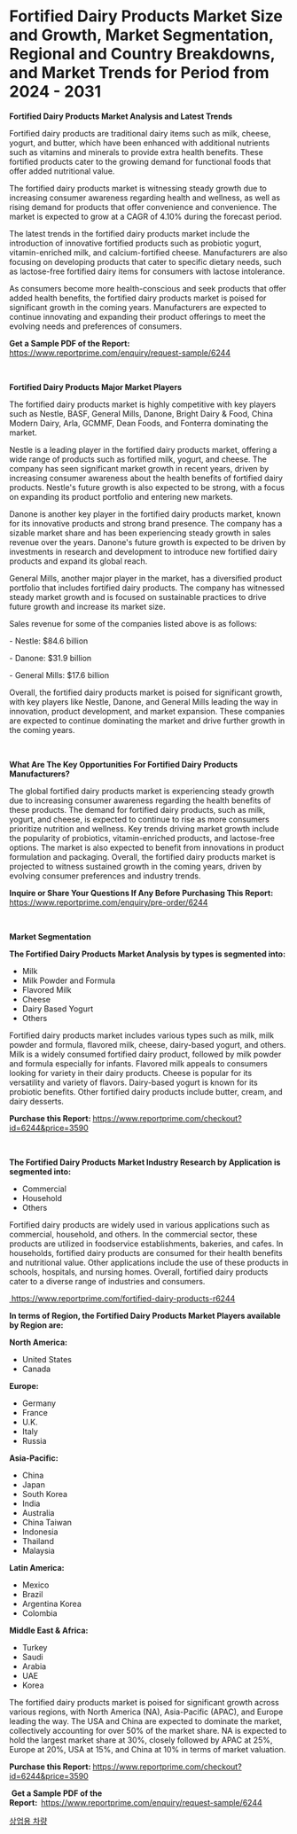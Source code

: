 <p><h1>Fortified Dairy Products Market Size and Growth, Market Segmentation, Regional and Country Breakdowns, and Market Trends for Period from 2024 -  2031</h1></p><p><strong>Fortified Dairy Products Market Analysis and Latest Trends</strong></p>
<p><p>Fortified dairy products are traditional dairy items such as milk, cheese, yogurt, and butter, which have been enhanced with additional nutrients such as vitamins and minerals to provide extra health benefits. These fortified products cater to the growing demand for functional foods that offer added nutritional value.</p><p>The fortified dairy products market is witnessing steady growth due to increasing consumer awareness regarding health and wellness, as well as rising demand for products that offer convenience and convenience. The market is expected to grow at a CAGR of 4.10% during the forecast period.</p><p>The latest trends in the fortified dairy products market include the introduction of innovative fortified products such as probiotic yogurt, vitamin-enriched milk, and calcium-fortified cheese. Manufacturers are also focusing on developing products that cater to specific dietary needs, such as lactose-free fortified dairy items for consumers with lactose intolerance.</p><p>As consumers become more health-conscious and seek products that offer added health benefits, the fortified dairy products market is poised for significant growth in the coming years. Manufacturers are expected to continue innovating and expanding their product offerings to meet the evolving needs and preferences of consumers.</p></p>
<p><strong>Get a Sample PDF of the Report:&nbsp;</strong> <a href="https://www.reportprime.com/enquiry/request-sample/6244">https://www.reportprime.com/enquiry/request-sample/6244</a></p>
<p>&nbsp;</p>
<p><strong>Fortified Dairy Products Major Market Players</strong></p>
<p><p>The fortified dairy products market is highly competitive with key players such as Nestle, BASF, General Mills, Danone, Bright Dairy & Food, China Modern Dairy, Arla, GCMMF, Dean Foods, and Fonterra dominating the market. </p><p>Nestle is a leading player in the fortified dairy products market, offering a wide range of products such as fortified milk, yogurt, and cheese. The company has seen significant market growth in recent years, driven by increasing consumer awareness about the health benefits of fortified dairy products. Nestle's future growth is also expected to be strong, with a focus on expanding its product portfolio and entering new markets.</p><p>Danone is another key player in the fortified dairy products market, known for its innovative products and strong brand presence. The company has a sizable market share and has been experiencing steady growth in sales revenue over the years. Danone's future growth is expected to be driven by investments in research and development to introduce new fortified dairy products and expand its global reach.</p><p>General Mills, another major player in the market, has a diversified product portfolio that includes fortified dairy products. The company has witnessed steady market growth and is focused on sustainable practices to drive future growth and increase its market size. </p><p>Sales revenue for some of the companies listed above is as follows:</p><p>- Nestle: $84.6 billion</p><p>- Danone: $31.9 billion</p><p>- General Mills: $17.6 billion</p><p>Overall, the fortified dairy products market is poised for significant growth, with key players like Nestle, Danone, and General Mills leading the way in innovation, product development, and market expansion. These companies are expected to continue dominating the market and drive further growth in the coming years.</p></p>
<p>&nbsp;</p>
<p><strong>What Are The Key Opportunities For Fortified Dairy Products Manufacturers?</strong></p>
<p><p>The global fortified dairy products market is experiencing steady growth due to increasing consumer awareness regarding the health benefits of these products. The demand for fortified dairy products, such as milk, yogurt, and cheese, is expected to continue to rise as more consumers prioritize nutrition and wellness. Key trends driving market growth include the popularity of probiotics, vitamin-enriched products, and lactose-free options. The market is also expected to benefit from innovations in product formulation and packaging. Overall, the fortified dairy products market is projected to witness sustained growth in the coming years, driven by evolving consumer preferences and industry trends.</p></p>
<p><strong>Inquire or Share Your Questions If Any Before Purchasing This Report:</strong> <a href="https://www.reportprime.com/enquiry/pre-order/6244">https://www.reportprime.com/enquiry/pre-order/6244</a></p>
<p>&nbsp;</p>
<p><strong>Market Segmentation</strong></p>
<p><strong>The Fortified Dairy Products Market Analysis by types is segmented into:</strong></p>
<p><ul><li>Milk</li><li>Milk Powder and Formula</li><li>Flavored Milk</li><li>Cheese</li><li>Dairy Based Yogurt</li><li>Others</li></ul></p>
<p><p>Fortified dairy products market includes various types such as milk, milk powder and formula, flavored milk, cheese, dairy-based yogurt, and others. Milk is a widely consumed fortified dairy product, followed by milk powder and formula especially for infants. Flavored milk appeals to consumers looking for variety in their dairy products. Cheese is popular for its versatility and variety of flavors. Dairy-based yogurt is known for its probiotic benefits. Other fortified dairy products include butter, cream, and dairy desserts.</p></p>
<p><strong>Purchase this Report:&nbsp;</strong><a href="https://www.reportprime.com/checkout?id=6244&price=3590">https://www.reportprime.com/checkout?id=6244&price=3590</a></p>
<p>&nbsp;</p>
<p><strong>The Fortified Dairy Products Market Industry Research by Application is segmented into:</strong></p>
<p><ul><li>Commercial</li><li>Household</li><li>Others</li></ul></p>
<p><p>Fortified dairy products are widely used in various applications such as commercial, household, and others. In the commercial sector, these products are utilized in foodservice establishments, bakeries, and cafes. In households, fortified dairy products are consumed for their health benefits and nutritional value. Other applications include the use of these products in schools, hospitals, and nursing homes. Overall, fortified dairy products cater to a diverse range of industries and consumers.</p></p>
<p><a href="https://www.reportprime.com/fortified-dairy-products-r6244">&nbsp;https://www.reportprime.com/fortified-dairy-products-r6244</a></p>
<p><strong>In terms of Region, the Fortified Dairy Products Market Players available by Region are:</strong></p>
<p>
    <p> <strong> North America: </strong>
        <ul>
            <li>United States</li>
            <li>Canada</li>
        </ul>
        </p> 
    <p> <strong> Europe: </strong>
        <ul>
            <li>Germany</li>
            <li>France</li>
            <li>U.K.</li>
            <li>Italy</li>
            <li>Russia</li>
        </ul>
        </p> 
    <p> <strong> Asia-Pacific: </strong>
        <ul>
            <li>China</li>
            <li>Japan</li>
            <li>South Korea</li>
            <li>India</li>
            <li>Australia</li>
            <li>China Taiwan</li>
            <li>Indonesia</li>
            <li>Thailand</li>
            <li>Malaysia</li>
        </ul>
        </p> 
    <p> <strong> Latin America: </strong>
        <ul>
            <li>Mexico</li>
            <li>Brazil</li>
            <li>Argentina Korea</li>
            <li>Colombia</li>
        </ul>
        </p> 
    <p> <strong> Middle East & Africa: </strong>
        <ul>
            <li>Turkey</li>
            <li>Saudi</li>
            <li>Arabia</li>
            <li>UAE</li>
            <li>Korea</li>
        </ul>
    </p>
    </p>
<p><p>The fortified dairy products market is poised for significant growth across various regions, with North America (NA), Asia-Pacific (APAC), and Europe leading the way. The USA and China are expected to dominate the market, collectively accounting for over 50% of the market share. NA is expected to hold the largest market share at 30%, closely followed by APAC at 25%, Europe at 20%, USA at 15%, and China at 10% in terms of market valuation.</p></p>
<p><strong>Purchase this Report: </strong><a href="https://www.reportprime.com/checkout?id=6244&price=3590">https://www.reportprime.com/checkout?id=6244&price=3590</a></p>
<p>&nbsp;<strong>Get a Sample PDF of the Report:&nbsp;&nbsp;</strong><a href="https://www.reportprime.com/enquiry/request-sample/6244">https://www.reportprime.com/enquiry/request-sample/6244</a></p>
<p><strong></strong></p>
<p><p><a href="https://github.com/vs10l4sfg5c/Market-Research-Report-List-1/blob/main/796320916896.md">상업용 차량</a></p></p>